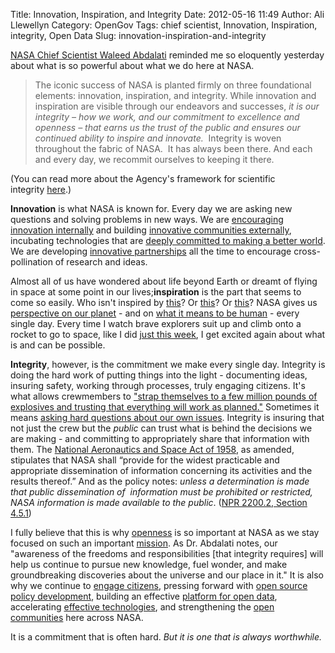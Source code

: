 Title: Innovation, Inspiration, and Integrity
Date: 2012-05-16 11:49
Author: Ali Llewellyn
Category: OpenGov
Tags: chief scientist, Innovation, Inspiration, integrity, Open Data
Slug: innovation-inspiration-and-integrity

[NASA Chief Scientist Waleed Abdalati][] reminded me so eloquently
yesterday about what is so powerful about what we do here at NASA.

> The iconic success of NASA is planted firmly on three foundational
> elements: innovation, inspiration, and integrity. While innovation and
> inspiration are visible through our endeavors and successes, *it is
> our integrity – how we work, and our commitment to excellence and
> openness – that earns us the trust of the public and ensures our
> continued ability to inspire and innovate.*  Integrity is woven
> throughout the fabric of NASA.  It has always been there. And each and
> every day, we recommit ourselves to keeping it there.

(You can read more about the Agency's framework for scientific
integrity [here][].)

**Innovation** is what NASA is known for. Every day we are asking new
questions and solving problems in new ways. We are [encouraging
innovation internally][] and building [innovative communities
externally][], incubating technologies that are [deeply committed to
making a better world][]. We are developing [innovative partnerships][]
all the time to encourage cross-pollination of research and ideas.

Almost all of us have wondered about life beyond Earth or dreamt of
flying in space at some point in our lives;**inspiration** is the part
that seems to come so easily. Who isn't inspired by [this][]? Or
[this][1]? Or [this][2]? NASA gives us [perspective on our planet][] -
and on [what it means to be human][] - every single day. Every time I
watch brave explorers suit up and climb onto a rocket to go to space,
like I did [just this week][], I get excited again about what is and can
be possible.

**Integrity**, however, is the commitment we make every single day.
Integrity is doing the hard work of putting things into the light -
documenting ideas, insuring safety, working through processes, truly
engaging citizens. It's what allows crewmembers to ["strap themselves to
a few million pounds of explosives and trusting that everything will
work as planned."][] Sometimes it means [asking hard questions about our
own issues][]. Integrity is insuring that not just the crew but the
*public* can trust what is behind the decisions we are making - and
committing to appropriately share that information with them. The
[National Aeronautics and Space Act of 1958][], as amended, stipulates
that NASA shall “provide for the widest practicable and appropriate
dissemination of information concerning its activities and the results
thereof.” And as the policy notes: *unless a determination is made that
public dissemination of  information must be prohibited or restricted,
NASA information is made available to the public*. ([NPR 2200.2, Section
4.5.1][])

I fully believe that this is why [openness][] is so important at NASA as
we stay focused on such an important [mission][]. As Dr. Abdalati notes,
our "awareness of the freedoms and responsibilities [that integrity
requires] will help us continue to pursue new knowledge, fuel wonder,
and make groundbreaking discoveries about the universe and our place in
it." It is also why we continue to [engage citizens][], pressing forward
with [open source policy development][], building an effective [platform
for open data][], accelerating [effective technologies][], and
strengthening the [open communities][] here across NASA.

It is a commitment that is often hard. *But it is one that is always
worthwhile.*

 

  [NASA Chief Scientist Waleed Abdalati]: http://www.nasa.gov/about/highlights/abdalati_bio.html
  [here]: http://www.nasa.gov/news/reports/sif.html
  [encouraging innovation internally]: http://www.nasa.gov/offices/oct/home/nasa@work.html
  [innovative communities externally]: http://community.topcoder.com/ntl/
  [deeply committed to making a better world]: http://launch.org/
  [innovative partnerships]: http://www.nasa.gov/offices/oct/partnership/innovation/index.html
  [this]: http://news.discovery.com/space/big-pic-psychedelic-star-trails-iss-pettit-120514.html
  [1]: http://blogs.nasa.gov/cm/newui/blog/viewpostlist.jsp?blogname=letters
  [2]: http://www.nasa.gov/multimedia/imagegallery/image_feature_2249.html
  [perspective on our planet]: http://climate.nasa.gov/Eyes/
  [what it means to be human]: http://www.fragileoasis.org/
  [just this week]: http://blogs.nasa.gov/cm/newui/blog/viewpostlist.jsp?blogname=acaba
  ["strap themselves to a few million pounds of explosives and trusting
  that everything will work as planned."]: https://plus.google.com/116214152295449083654/posts/hEWpHBjFsqi
  [asking hard questions about our own issues]: http://blogs.nasa.gov/cm/blog/waynehalesblog/posts/post_1237212199973.html
  [National Aeronautics and Space Act of 1958]: http://www.nasa.gov/offices/ogc/about/space_act1.html
  [NPR 2200.2, Section 4.5.1]: http://nodis3.gsfc.nasa.gov/displayDir.cfm?Internal_ID=N_PR_2200_002C_&page_name=main&search_term=2200%2E2
  [openness]: http://open.nasa.gov/plan/
  [mission]: http://www.nasa.gov/about/highlights/what_does_nasa_do.html
  [engage citizens]: http://open.nasa.gov/plan/directory/
  [open source policy development]: http://code.nasa.gov/guide/
  [platform for open data]: http://data.nasa.gov/
  [effective technologies]: http://open.nasa.gov/plan/technology-accelerators/
  [open communities]: http://open.nasa.gov/
